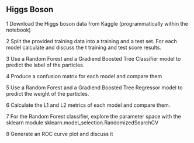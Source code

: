 ## Higgs Boson 

1 Download the Higgs boson data from Kaggle (programmatically within the notebook)

2 Split the provided training data into a training and a test set. For each model calculate and discuss the t training and test score results.

3 Use a Random Forest and a Gradiend Boosted Tree Classifier model to predict the label of the particles.

4 Produce a confusion matrix for each model and compare them

5 Use a Random Forest and a Gradiend Boosted Tree Regressor model to predict the weight of the particles.
 
6 Calculate the L1 and L2 metrics of each model and compare them.

7 For the Random Forest classifier, explore the parameter space with the sklearn module sklearn.model_selection.RandomizedSearchCV

8 Generate an ROC curve plot and discuss it



